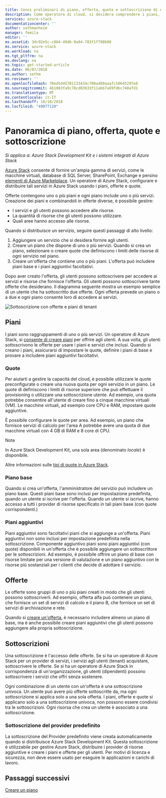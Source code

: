 ```yaml
---
title: Cenni preliminari di piano, offerta, quote e sottoscrizione di Azure Stack | Microsoft Docs
description: Come operatore di cloud, si desidera comprendere i piani, offerte, quote e le sottoscrizioni di Azure Stack.
services: azure-stack
documentationcenter: ''
author: sethmanheim
manager: femila
editor: ''
ms.assetid: 3dc92e5c-c004-49db-9a94-783f1f798b98
ms.service: azure-stack
ms.workload: na
ms.tgt_pltfrm: na
ms.devlang: na
ms.topic: get-started-article
ms.date: 06/07/2018
ms.author: sethm
ms.reviewer: ''
ms.openlocfilehash: 70ed5d45701133434c708ad80aaafc58645297e8
ms.sourcegitcommit: 4b1083fa9c78cd03633f11abb7a69fdbc740afd1
ms.translationtype: MT
ms.contentlocale: it-IT
ms.lasthandoff: 10/10/2018
ms.locfileid: "49077120"
---
```

# <a name="plan-offer-quota-and-subscription-overview"></a>Panoramica di piano, offerta, quote e sottoscrizione

*Si applica a: Azure Stack Development Kit e i sistemi integrati di Azure Stack*

[Azure Stack](azure-stack-poc.md) consente di fornire un'ampia gamma di servizi, come le macchine virtuali, database di SQL Server, SharePoint, Exchange e persino [elementi di Azure Marketplace](azure-stack-marketplace-azure-items.md). Un operatore di Azure Stack, configurare e distribuire tali servizi in Azure Stack usando i piani, offerte e quote.

Offerte contengono uno o più piani e ogni piano include uno o più servizi. Creazione dei piani e combinandoli in offerte diverse, è possibile gestire:

- I servizi e gli utenti possono accedere alle risorse.
- La quantità di risorse che gli utenti possono utilizzare.
- Quali aree hanno accesso alle risorse.

Quando si distribuisce un servizio, seguire questi passaggi di alto livello:

1. Aggiungere un servizio che si desidera fornire agli utenti.
2. Creare un piano che dispone di uno o più servizi. Quando si crea un piano, selezionare o creare quote che definiscono i limiti delle risorse di ogni servizio nel piano.
3. Creare un'offerta che contiene uno o più piani. L'offerta può includere piani base e i piani aggiuntivi facoltativi.

Dopo aver creato l'offerta, gli utenti possono sottoscrivere per accedere ai servizi e risorse che fornisce l'offerta. Gli utenti possono sottoscrivere tante offerte che desiderano. Il diagramma seguente mostra un esempio semplice di un utente che ha sottoscritto due offerte. Ogni offerta prevede un piano o a due e ogni piano consente loro di accedere ai servizi.

![Sottoscrizione con offerte e piani di tenant](media/azure-stack-key-features/image4.png)

## <a name="plans"></a>Piani

I piani sono raggruppamenti di uno o più servizi. Un operatore di Azure Stack, si [consente di creare piani](azure-stack-create-plan.md) per offrire agli utenti. A sua volta, gli utenti sottoscrivono le offerte per usare i piani e servizi che inclusi. Quando si creano i piani, assicurarsi di impostare le quote, definire i piani di base e provare a includere piani aggiuntivi facoltativi.

### <a name="quotas"></a>Quote

Per aiutarti a gestire la capacità del cloud, è possibile utilizzare le quote preconfigurate o creare una nuova quota per ogni servizio in un piano. Le quote di definiscono i limiti di risorse superiore che può effettuare il provisioning o utilizzare una sottoscrizione utente. Ad esempio, una quota potrebbe consentire all'utente di creare fino a cinque macchine virtuali (VM). Le macchine virtuali, ad esempio core CPU e RAM, impostare quote aggiuntive.

È possibile configurare le quote per area. Ad esempio, un piano che fornisce servizi di calcolo per l'area A potrebbe avere una quota di due macchine virtuali con 4 GB di RAM e 8 core di CPU.

>[!NOTE]
>In Azure Stack Development Kit, una sola area (denominato *locale*) è disponibile.

Altre informazioni sulle [tipi di quote in Azure Stack](azure-stack-quota-types.md).

### <a name="base-plan"></a>Piano base

Quando si crea un'offerta, l'amministratore del servizio può includere un piano base. Questi piani base sono inclusi per impostazione predefinita, quando un utente si iscrive per l'offerta. Quando un utente si iscrive, hanno accesso a tutti i provider di risorse specificato in tali piani base (con quote corrispondenti.)

### <a name="add-on-plans"></a>Piani aggiuntivi

Piani aggiuntivi sono facoltativi piani che si aggiunge a un'offerta. Piani aggiuntivi non sono inclusi per impostazione predefinita nella sottoscrizione. Componente aggiuntivo piani sono piani aggiuntivi (con quote) disponibili in un'offerta che è possibile aggiungere un sottoscrittore per le sottoscrizioni. Ad esempio, è possibile offrire un piano di base con risorse limitate per una versione di valutazione e un piano aggiuntivo con le risorse più sostanziali per i clienti che decide di adottare il servizio.

## <a name="offers"></a>Offerte

Le offerte sono gruppi di uno o più piani creati in modo che gli utenti possono sottoscriverli. Ad esempio, offerta alfa può contenere un piano, che fornisce un set di servizi di calcolo e il piano B, che fornisce un set di servizi di archiviazione e rete.

Quando si [creare un'offerta](azure-stack-create-offer.md), è necessario includere almeno un piano di base, ma è anche possibile creare piani aggiuntivi che gli utenti possono aggiungere alla propria sottoscrizione.

## <a name="subscriptions"></a>Sottoscrizioni

Una sottoscrizione è l'accesso delle offerte. Se si ha un operatore di Azure Stack per un provider di servizi, i servizi agli utenti (tenant) acquistare, sottoscrivere le offerte. Se si ha un operatore di Azure Stack in corrispondenza di un'organizzazione, gli utenti (dipendenti) possono sottoscrivere i servizi che offri senza sostenere.

Ogni combinazione di un utente con un'offerta è una sottoscrizione univoca. Un utente può avere più offerte sottoscritte da, ma ogni sottoscrizione si applica solo a una sola offerta. I piani, offerte e quote si applicano solo a una sottoscrizione univoca, non possono essere condivisi tra le sottoscrizioni. Ogni risorsa che crea un utente è associato a una sottoscrizione.

### <a name="default-provider-subscription"></a>Sottoscrizione del provider predefinito

La sottoscrizione del Provider predefinito viene creata automaticamente quando si distribuisce Azure Stack Development Kit. Questa sottoscrizione è utilizzabile per gestire Azure Stack, distribuire i provider di risorse aggiuntive e creare i piani e offerte per gli utenti. Per motivi di licenza e sicurezza, non deve essere usato per eseguire le applicazioni e carichi di lavoro.

## <a name="next-steps"></a>Passaggi successivi

[Creare un piano](azure-stack-create-plan.md)
